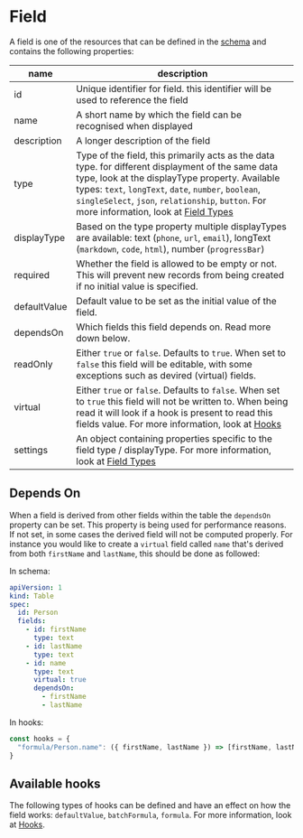 # Field

A field is one of the resources that can be defined in the [schema](/docs/schema.md) and contains the following properties:


| name         | description                                                                                                                                                                                                                                                                                                                 |
| ------------ | --------------------------------------------------------------------------------------------------------------------------------------------------------------------------------------------------------------------------------------------------------------------------------------------------------------------------- |
| id           | Unique identifier for field. this identifier will be used to reference the field                                                                                                                                                                                                                                            |
| name         | A short name by which the field can be recognised when displayed                                                                                                                                                                                                                                                            |
| description  | A longer description of the field                                                                                                                                                                                                                                                                                           |
| type         | Type of the field, this primarily acts as the data type. for different displayment of the same data type, look at the displayType property. Available types: `text`, `longText`, `date`, `number`, `boolean`, `singleSelect`, `json`, `relationship`, `button`. For more information, look at [Field Types](field-types.md) |
| displayType  | Based on the type property multiple displayTypes are available: text (`phone`, `url`, `email`), longText (`markdown`, `code`, `html`), number (`progressBar`)                                                                                                                                                               |
| required     | Whether the field is allowed to be empty or not. This will prevent new records from being created if no initial value is specified.                                                                                                                                                                                         |
| defaultValue | Default value to be set as the initial value of the field.                                                                                                                                                                                                                                                                  |
| dependsOn    | Which fields this field depends on. Read more down below.                                                                                                                                                                                                                                                                   |
| readOnly     | Either `true` or `false`. Defaults to `true`. When set to `false` this field will be editable, with some exceptions such as devired (virtual) fields.                                                                                                                                                                       |
| virtual      | Either `true` or `false`. Defaults to `false`. When set to `true` this field will not be written to. When being read it will look if a hook is present to read this fields value. For more information, look at [Hooks](/docs/hooks.md)                                                                                     |
| settings     | An object containing properties specific to the field type / displayType. For more information, look at [Field Types](field-types.md)                                                                                                                                                                                       |


## Depends On

When a field is derived from other fields within the table the `dependsOn` property can be set. This property is being used for performance reasons. If not set, in some cases the derived field will not be computed properly. For instance you would like to create a `virtual` field called `name` that's derived from both `firstName` and `lastName`, this should be done as followed:

In schema:

```yaml
apiVersion: 1
kind: Table
spec:
  id: Person
  fields:
    - id: firstName
      type: text
    - id: lastName
      type: text
    - id: name
      type: text
      virtual: true
      dependsOn:
        - firstName
        - lastName
```

In hooks:

```js
const hooks = {
  "formula/Person.name": ({ firstName, lastName }) => [firstName, lastName].join(' ')
}
```

## Available hooks

The following types of hooks can be defined and have an effect on how the field works: `defaultValue`, `batchFormula`, `formula`. For more information, look at [Hooks](/docs/hooks.md).